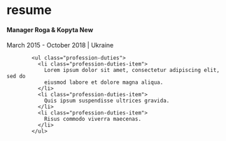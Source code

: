 # resume

<div>
            <!--company 2-->
            <h4 class="profession-title">
              Manager
              <span class="profession-company">Roga & Kopyta New</span>
            </h4>
            <span class="profession-time">
              March 2015 - October 2018
              <span class="profession-divider"> | </span> Ukraine
            </span>

            <ul class="profession-duties">
              <li class="profession-duties-item">
                Lorem ipsum dolor sit amet, consectetur adipiscing elit, sed do
                eiusmod labore et dolore magna aliqua.
              </li>
              <li class="profession-duties-item">
                Quis ipsum suspendisse ultrices gravida.
              </li>
              <li class="profession-duties-item">
                Risus commodo viverra maecenas.
              </li>
            </ul>

 </div>
